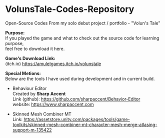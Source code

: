 # VolunsTale-Codes-Repository
Open-Source Codes From my solo debut project / portfolio - "Volun's Tale" <br />

**Purpose:** <br />
If you played the game and what to check out the source code for learning purpose, <br />
feel free to download it here.

**Game's Download Link:** <br />
(itch.io) https://amuletgames.itch.io/volunstale

**Special Metions:**  <br />
Below are the tools I have used during development and in current build.  <br />

- Behaviour Editor  <br />
Created by **Sharp Accent**  <br />
Link (github): https://github.com/sharpaccent/Behavior-Editor  <br />
website: https://www.sharpaccent.com  <br />

- Skinned Mesh Combiner MT  <br />
Link: https://assetstore.unity.com/packages/tools/game-toolkits/skinned-mesh-combiner-mt-character-mesh-merge-atlasing-support-m-135422  <br />

